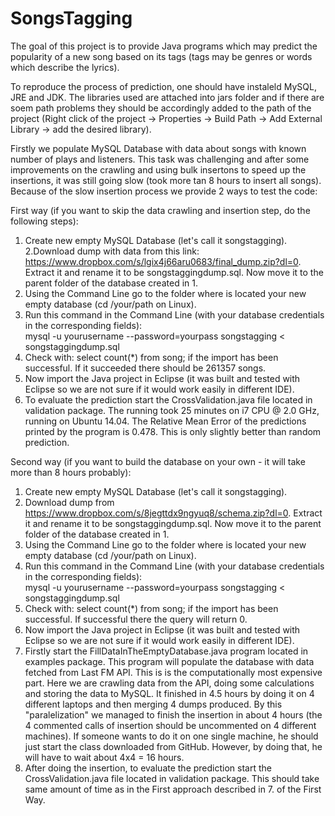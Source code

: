 # SongsTagging
The goal of this project is to provide Java programs which may predict the popularity of a new song based on its tags (tags may be genres or words which describe the lyrics).  
  
To reproduce the process of prediction, one should have instaleld MySQL, JRE and JDK. The libraries used are attached into jars folder and if there are soem path problems they should be accordingly added to the path of the project (Right click of the project -> Properties -> Build Path -> Add External Library -> add the desired library).  
  
Firstly we populate MySQL Database with data about songs with known number of plays and listeners. This task was challenging and after some improvements on the crawling and using bulk insertons to speed up the insertions, it was still going slow (took more tan 8 hours to insert all songs). Because of the slow insertion process we provide 2 ways to test the code:  
  
First way (if you want to skip the data crawling and insertion step, do the following steps):  
1. Create new empty MySQL Database (let's call it songstagging).  
2.Download dump with data from this link: https://www.dropbox.com/s/lgix4j66aru0683/final_dump.zip?dl=0. Extract it and rename it to be songstaggingdump.sql. Now move it to the parent folder of the database created in 1.  
3. Using the Command Line go to the folder where is located your new empty database (cd /your/path on Linux).  
4. Run this command in the Command Line (with your database credentials in the corresponding fields):  
    mysql -u yourusername --password=yourpass songstagging < songstaggingdump.sql  
5. Check with: select count(*) from song; if the import has been successful. If it succeeded there should be 261357 songs.  
6. Now import the Java project in Eclipse (it was built and tested with Eclipse so we are not sure if it would work easily in different IDE).  
7. To evaluate the prediction start the CrossValidation.java file located in validation package. The running took 25 minutes on i7 CPU @ 2.0 GHz, running on Ubuntu 14.04. The Relative Mean Error of the predictions printed by the program is 0.478. This is only slightly better than random prediction.  
  
Second way (if you want to build the database on your own - it will take more than 8 hours probably):  
1. Create new empty MySQL Database (let's call it songstagging).  
2. Download dump from https://www.dropbox.com/s/8jegttdx9ngyuq8/schema.zip?dl=0. Extract it and rename it to be songstaggingdump.sql. Now move it to the parent folder of the database created in 1.  
3. Using the Command Line go to the folder where is located your new empty database (cd /your/path on Linux).  
4. Run this command in the Command Line (with your database credentials in the corresponding fields):  
    mysql -u yourusername --password=yourpass songstagging < songstaggingdump.sql  
5. Check with: select count(*) from song; if the import has been successful. If successful there the query will return 0.  
6. Now import the Java project in Eclipse (it was built and tested with Eclipse so we are not sure if it would work easily in different IDE).  
7. Firstly start the FillDataInTheEmptyDatabase.java program located in examples package. This program will populate the database with data fetched from Last FM API. This is is the computationally most expensive part. Here we are crawling data from the API, doing some calculations and storing the data to MySQL. It finished in 4.5 hours by doing it on 4 different laptops and then merging 4 dumps produced. By this "paralelization" we managed to finish the insertion in about 4 hours (the 4 commented calls of insertion should be uncommented on 4 different machines). If someone wants to do it on one single machine, he should just start the class downloaded from GitHub. However, by doing that, he will have to wait about 4x4 = 16 hours.  
8. After doing the insertion, to evaluate the prediction start the CrossValidation.java file located in validation package. This should take same amount of time as in the First approach described in 7. of the First Way.  
